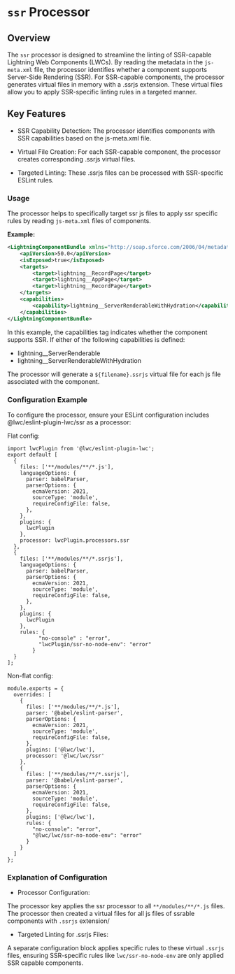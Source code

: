 # `ssr` Processor

## Overview

The `ssr` processor is designed to streamline the linting of SSR-capable Lightning Web Components (LWCs). By reading the metadata in the `js-meta.xml` file, the processor identifies whether a component supports Server-Side Rendering (SSR). For SSR-capable components, the processor generates virtual files in memory with a .ssrjs extension. These virtual files allow you to apply SSR-specific linting rules in a targeted manner.

## Key Features

-   SSR Capability Detection: The processor identifies components with SSR capabilities based on the js-meta.xml file.

-   Virtual File Creation: For each SSR-capable component, the processor creates corresponding .ssrjs virtual files.

-   Targeted Linting: These .ssrjs files can be processed with SSR-specific ESLint rules.

### **Usage**

The processor helps to specifically target ssr js files to apply ssr specific rules by reading `js-meta.xml` files of components.

**Example:**

```xml
<LightningComponentBundle xmlns="http://soap.sforce.com/2006/04/metadata">
    <apiVersion>50.0</apiVersion>
    <isExposed>true</isExposed>
    <targets>
        <target>lightning__RecordPage</target>
        <target>lightning__AppPage</target>
        <target>lightning__RecordPage</target>
    </targets>
    <capabilities>
        <capability>lightning__ServerRenderableWithHydration</capability> <!-- Indicate SSR capability here -->
    </capabilities>
</LightningComponentBundle>
```

In this example, the capabilities tag indicates whether the component supports SSR. If either of the following capabilities is defined:

-   lightning\_\_ServerRenderable
-   lightning\_\_ServerRenderableWithHydration

The processor will generate a `${filename}.ssrjs` virtual file for each js file associated with the component.

### Configuration Example

To configure the processor, ensure your ESLint configuration includes @lwc/eslint-plugin-lwc/ssr as a processor:

Flat config:

```
import lwcPlugin from '@lwc/eslint-plugin-lwc';
export default [
  {
    files: ['**/modules/**/*.js'],
    languageOptions: {
      parser: babelParser,
      parserOptions: {
        ecmaVersion: 2021,
        sourceType: 'module',
        requireConfigFile: false,
      },
    },
    plugins: {
      lwcPlugin
    },
    processor: lwcPlugin.processors.ssr
  },
  {
    files: ['**/modules/**/*.ssrjs'],
    languageOptions: {
      parser: babelParser,
      parserOptions: {
        ecmaVersion: 2021,
        sourceType: 'module',
        requireConfigFile: false,
      },
    },
    plugins: {
      lwcPlugin
    },
    rules: {
          "no-console" : "error",
          "lwcPlugin/ssr-no-node-env": "error"
        }
  }
];
```

Non-flat config:

```
module.exports = {
  overrides: [
    {
      files: ['**/modules/**/*.js'],
      parser: '@babel/eslint-parser',
      parserOptions: {
        ecmaVersion: 2021,
        sourceType: 'module',
        requireConfigFile: false,
      },
      plugins: ['@lwc/lwc'],
      processor: '@lwc/lwc/ssr'
    },
    {
      files: ['**/modules/**/*.ssrjs'],
      parser: '@babel/eslint-parser',
      parserOptions: {
        ecmaVersion: 2021,
        sourceType: 'module',
        requireConfigFile: false,
      },
      plugins: ['@lwc/lwc'],
      rules: {
        "no-console": "error",
        "@lwc/lwc/ssr-no-node-env": "error"
      }
    }
  ]
};
```

### Explanation of Configuration

-   Processor Configuration:

The processor key applies the ssr processor to all `**/modules/**/*.js` files. The processor then created a virtual files for all js files of ssrable components with `.ssrjs` extension/

-   Targeted Linting for .ssrjs Files:

A separate configuration block applies specific rules to these virtual `.ssrjs` files, ensuring SSR-specific rules like `lwc/ssr-no-node-env` are only applied SSR capable components.
